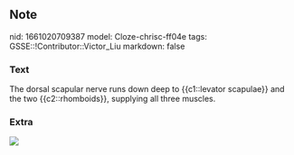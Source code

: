 ## Note
nid: 1661020709387
model: Cloze-chrisc-ff04e
tags: GSSE::!Contributor::Victor_Liu
markdown: false

### Text
The dorsal scapular nerve runs down deep to {{c1::levator scapulae}} and the two {{c2::rhomboids}}, supplying all three muscles.

### Extra
<img src="1-s2.0-S1058274618305111-ymse4382-fig-0005.jpg">
